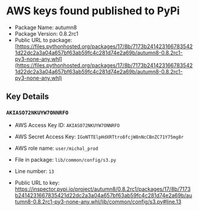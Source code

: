 # AWS keys found published to PyPi

* Package Name: autumn8
* Package Version: 0.8.2rc1
* Public URL to package: [https://files.pythonhosted.org/packages/17/8b/7173b2414231667835421d22dc2a3a04a657bf63ab59fc4c281d74e2a69b/autumn8-0.8.2rc1-py3-none-any.whl](https://files.pythonhosted.org/packages/17/8b/7173b2414231667835421d22dc2a3a04a657bf63ab59fc4c281d74e2a69b/autumn8-0.8.2rc1-py3-none-any.whl)

## Key Details

### `AKIASO72NKUYW7ONNRFO`

* AWS Access Key ID: `AKIASO72NKUYW7ONNRFO`
* AWS Secret Access Key: `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` 
* AWS role name: `user/michal_prod`
* File in package: `lib/common/config/s3.py`
* Line number: `13`

* Public URL to key: https://inspector.pypi.io/project/autumn8/0.8.2rc1/packages/17/8b/7173b2414231667835421d22dc2a3a04a657bf63ab59fc4c281d74e2a69b/autumn8-0.8.2rc1-py3-none-any.whl/lib/common/config/s3.py#line.13


